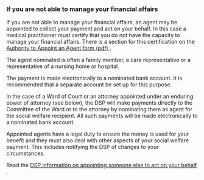 ###  **If you are not able to manage your financial affairs**

If you are not able to manage your financial affairs, an agent may be
appointed to collect your payment and act on your behalf. In this case a
medical practitioner must certify that you do not have the capacity to manage
your financial affairs. There is a section for this certification on the [
Authority to Appoint an Agent form (pdf)
](https://assets.gov.ie/44370/a606cd22a6ca4d9d927222e349dc4a11.pdf) .

The agent nominated is often a family member, a care representative or a
representative of a nursing home or hospital.

The payment is made electronically to a nominated bank account. It is
recommended that a separate account be set up for this purpose.

In the case of a Ward of Court or an attorney appointed under an enduring
power of attorney (see below), the DSP will make payments directly to the
Committee of the Ward or to the attorney by nominating them as agent for the
social welfare recipient. All such payments will be made electronically to a
nominated bank account.

Appointed agents have a legal duty to ensure the money is used for your
benefit and they must also deal with other aspects of your social welfare
payment. This includes notifying the DSP of changes to your circumstances.

Read the [ DSP information on appointing someone else to act on your behalf
](https://www.gov.ie/en/service/451fd7-authority-to-appoint-an-agent/) .
